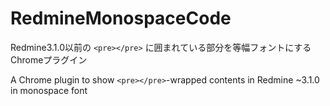 # RedmineMonospaceCode

Redmine3.1.0以前の `<pre></pre>` に囲まれている部分を等幅フォントにするChromeプラグイン

A Chrome plugin to show `<pre></pre>`-wrapped contents in Redmine ~3.1.0 in monospace font
